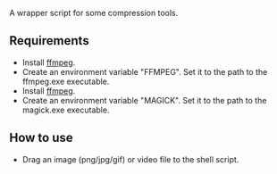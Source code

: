 A wrapper script for some compression tools.

## Requirements

* Install [ffmpeg](https://ffmpeg.org/).
* Create an environment variable "FFMPEG". Set it to the path to the ffmpeg.exe executable.
* Install [ffmpeg](https://imagemagick.org/).
* Create an environment variable "MAGICK". Set it to the path to the magick.exe executable.

## How to use

* Drag an image (png/jpg/gif) or video file to the shell script.